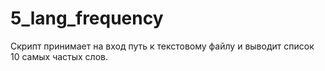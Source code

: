 # 5_lang_frequency
Скрипт принимает на вход путь к текстовому файлу и выводит список 10 самых частых слов.
